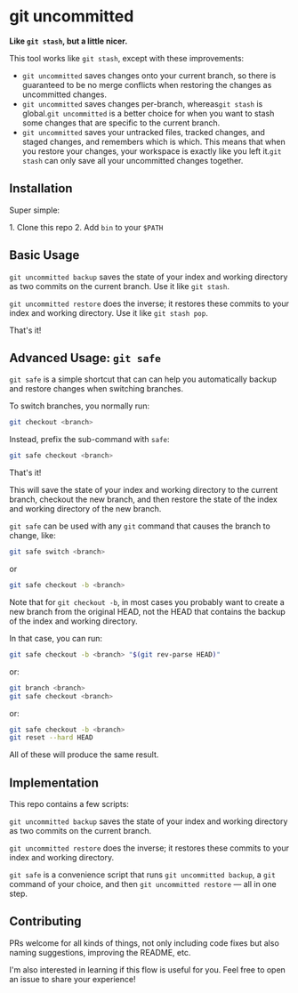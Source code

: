 # git uncommitted

**Like `git stash`, but a little nicer.**

This tool works like `git stash`, except with these improvements:

- `git uncommitted` saves changes onto your current branch, so there is guaranteed to be no merge conflicts when restoring the changes as uncommitted changes.
- `git uncommitted` saves changes per-branch, whereas`git stash` is global.`git uncommitted` is a better choice for when you want to stash some changes that are specific to the current branch.
- `git uncommitted` saves your untracked files, tracked changes, and staged changes, and remembers which is which. This means that when you restore your changes, your workspace is exactly like you left it.`git stash` can only save all your uncommitted changes together.

## Installation

Super simple:

1\. Clone this repo
2\. Add `bin` to your `$PATH`

## Basic Usage

`git uncommitted backup` saves the state of your index and working directory as two commits on the current branch. Use it like `git stash`.

`git uncommitted restore` does the inverse; it restores these commits to your index and working directory. Use it like `git stash pop`.

That's it!

## Advanced Usage: `git safe`

`git safe` is a simple shortcut that can can help you automatically backup and restore changes when switching branches.

To switch branches, you normally run:

```sh
git checkout <branch>
```

Instead, prefix the sub-command with `safe`:

```sh
git safe checkout <branch>
```

That's it!

This will save the state of your index and working directory to the current branch, checkout the new branch, and then restore the state of the index and working directory of the new branch.

`git safe` can be used with any `git` command that causes the branch to change, like:

```sh
git safe switch <branch>
```

or

```sh
git safe checkout -b <branch>
```

Note that for `git checkout -b`, in most cases you probably want to create a new branch from the original HEAD, not the HEAD that contains the backup of the index and working directory.

In that case, you can run:

```sh
git safe checkout -b <branch> "$(git rev-parse HEAD)"
```

or:

```sh
git branch <branch>
git safe checkout <branch>
```

or:

```sh
git safe checkout -b <branch>
git reset --hard HEAD
```

All of these will produce the same result.

## Implementation

This repo contains a few scripts:

`git uncommitted backup` saves the state of your index and working directory as two commits on the current branch.

`git uncommitted restore` does the inverse; it restores these commits to your index and working directory.

`git safe` is a convenience script that runs `git uncommitted backup`, a `git` command of your choice, and then `git uncommitted restore` — all in one step.

## Contributing

PRs welcome for all kinds of things, not only including code fixes but also naming suggestions, improving the README, etc.

I'm also interested in learning if this flow is useful for you. Feel free to open an issue to share your experience!
